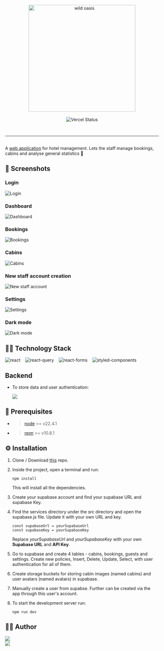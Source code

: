 <p align=center>
<a target="_blank" style="text-decoration: none" href="https://oasiscabins.vercel.app">
    <img style="width: 350px" src="public/logo-dark.png" alt="wild oasis" />
</a>
    <br/>
    <br/>
   <img src="https://deploy-badge.vercel.app/vercel/oasiscabins" alt="Vercel Status" />
</p>
<br/>
<hr/>
<br/>
A <a target="_blank" href="https://oasiscabins.vercel.app/">web application</a> for hotel management. Lets the staff manage bookings, cabins and analyse general statistics 🏨

## 📸 Screenshots

### Login

![Login](screenshots/user-login.png)

### Dashboard

![Dashboard](screenshots/dashboard.png)

### Bookings

![Bookings](screenshots/bookings.png)

### Cabins

![Cabins](screenshots/cabins.png)

### New staff account creation

![New staff account](screenshots/new-staff-account.png)

### Settings

![Settings](screenshots/settings.png)

### Dark mode

![Dark mode](screenshots/dark-mode.png)

## 🧑‍💻 Technology Stack

<a target="_blank" style="text-decoration: none" href="https://react.dev">
  <img src="https://img.shields.io/badge/react-%2320232a.svg?style=for-the-badge&logo=react&logoColor=%2361DAFB" alt="react"/>
</a>&nbsp;&nbsp;
<a target="_blank" style="text-decoration: none" href="https://tanstack.com/query/latest">
  <img src="https://img.shields.io/badge/-React%20Query-FF4154?style=for-the-badge&logo=react%20query&logoColor=white" alt="react-query"/>
</a>&nbsp;&nbsp;
<a target="_blank" style="text-decoration: none" href="https://react-hook-form.com">
  <img src="https://img.shields.io/badge/React%20Hook%20Form-%23EC5990.svg?style=for-the-badge&logo=reacthookform&logoColor=white" alt="react-forms"/>
</a>&nbsp;&nbsp;
<a target="_blank" style="text-decoration: none" href="https://developer.mozilla.org/en-US/docs/Web/HTML">
  <img src="https://img.shields.io/badge/styled--components-DB7093?style=for-the-badge&logo=styled-components&logoColor=white" alt="styled-components"/>
</a>

## Backend

- To store data and user authentication:

  <a target="_blank" style="text-decoration: none" href="https://supabase.com">
  <img src="https://img.shields.io/badge/Supabase-3ECF8E?style=for-the-badge&logo=supabase&logoColor=white" />
  </a>

## 🔧 Prerequisites

- > [node](https://nodejs.org/en/) >= v22.4.1
- > [npm](https://www.npmjs.com/) >= v10.8.1

## ⚙ Installation

1. Clone / Download [this](https://github.com/Pranav-Patani/wildoasis) repo.
2. Inside the project, open a terminal and run:

   ```
   npm install
   ```

   This will install all the dependencies.

3. Create your supabase account and find your supabase URL and supabase Key.

4. Find the services directory under the src directory and open the supabase.js file. Update it with your own URL and key.

   ```
   const supabaseUrl = yourSupabaseUrl
   const supabaseKey = yourSupabaseKey
   ```

   Replace _yourSupabaseUrl_ and _yourSupabaseKey_ with your own **Supabase URL** and **API Key**.

5. Go to supabase and create 4 tables - cabins, bookings, guests and settings. Create new policies, Insert, Delete, Update, Select, with user authentication for all of them.

6. Create storage buckets for storing cabin images (named cabins) and user avatars (named avatars) in supabase.

7. Manually create a user from supabse. Further can be created via the app through this user's account.

8. To start the development server run:
   ```
   npm run dev
   ```

## 🧑‍💼 Author

<a target="_blank" style="text-decoration: none" href="https://x.com/Prnv_Ptn">
<img src="https://img.shields.io/badge/X-%23000000.svg?style=for-the-badge&logo=X&logoColor=white" />
</a>
<br/>
<a target="_blank" style="text-decoration: none" href="https://www.linkedin.com/in/pranavpatani/">
    <img src="https://img.shields.io/badge/linkedin-%230077B5.svg?style=for-the-badge&logo=linkedin&logoColor=white" />
</a>
